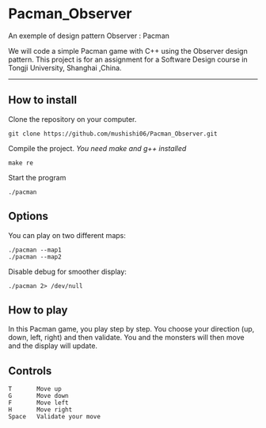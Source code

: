 Pacman_Observer
===============

An exemple of design pattern Observer : Pacman

We will code a simple Pacman game with C++ using the Observer design pattern.
This project is for an assignment for a Software Design course in Tongji University, Shanghai ,China.


--------

How to install
--------------
Clone the repository on your computer.

    git clone https://github.com/mushishi06/Pacman_Observer.git

Compile the project. *You need make and g++ installed*

    make re

Start the program

	./pacman


Options
-------

You can play on two different maps:

    ./pacman --map1
    ./pacman --map2

Disable debug for smoother display:

    ./pacman 2> /dev/null

How to play
-----------
In this Pacman game, you play step by step. You choose your direction (up, down, left, right) and then validate. You and the monsters will then move and the display will update.

Controls
--------

    T       Move up
    G       Move down
    F       Move left
    H       Move right
    Space   Validate your move

